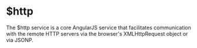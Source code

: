# $http

The $http service is a core AngularJS service that facilitates communication with the remote HTTP servers via the browser's XMLHttpRequest object or via JSONP.

